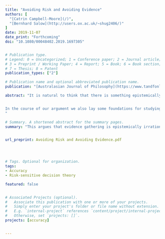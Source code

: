 ```yaml
---
title: "Avoiding Risk and Avoiding Evidence"
authors: [
  "[Catrin Campbell-Moore](/)",
  "[Bernhard Salow](http://users.ox.ac.uk/~shug2406/)"
]
date: 2019-11-07
date_print: "Forthcoming"
doi: "10.1080/00048402.2019.1697305"


# Publication type.
# Legend: 0 = Uncategorized; 1 = Conference paper; 2 = Journal article;
# 3 = Preprint / Working Paper; 4 = Report; 5 = Book; 6 = Book section;
# 7 = Thesis; 8 = Patent
publication_types: ["2"]

# Publication name and optional abbreviated publication name.
publication: "[Australasian Journal of Philosophy](https://www.tandfonline.com/loi/rajp20)"

abstract: "It is natural to think that there is something epistemically objectionable about avoiding evidence, at least in ideal cases. We argue that this natural thought is inconsistent with a kind of risk-avoidance that is both wide-spread and intuitively rational. More specifically, we argue that if the kind of risk-avoidance recently defended by Lara Buchak is rational, avoiding evidence can be epistemically commendable.


In the course of our argument we also lay some foundations for studying epistemic value, or accuracy, when considering risk-avoidant agents.
"

# Summary. A shortened abstract for the summary pages.
summary: "This argues that evidence gathering is epistemically irrational for the (Buchak-style) risk-avoidant agent. To do this we consider how accuracy should be measured once risk-awareness is rationally permissible."


url_preprint: Avoiding Risk and Avoiding Evidence.pdf




# Tags. Optional for organization.
tags:
- Accuracy
- Risk-sensitive decision theory

featured: false


# Associated Projects (optional).
#   Associate this publication with one or more of your projects.
#   Simply enter your project's folder or file name without extension.
#   E.g. `internal-project` references `content/project/internal-project/index.md`.
#   Otherwise, set `projects: []`.
projects: [accuracy]


---
```

